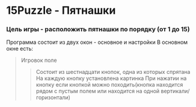 # 15Puzzle - Пятнашки
### Цель игры - расположить пятнашки по порядку (от 1 до 15)
Программа состоит из двуx окон - основное и настройки
В основном окне есть:
>Игровок поле
>>Состоит из шестнадцати кнопок, одна из которых спрятана
>>На каждую кнопку установлена картинка
>>При нажатии на кнопку если кнопкой можно походить(кнопка находится рядом с пустым полем или находится на одной вертикали/горизонтали)
>>
